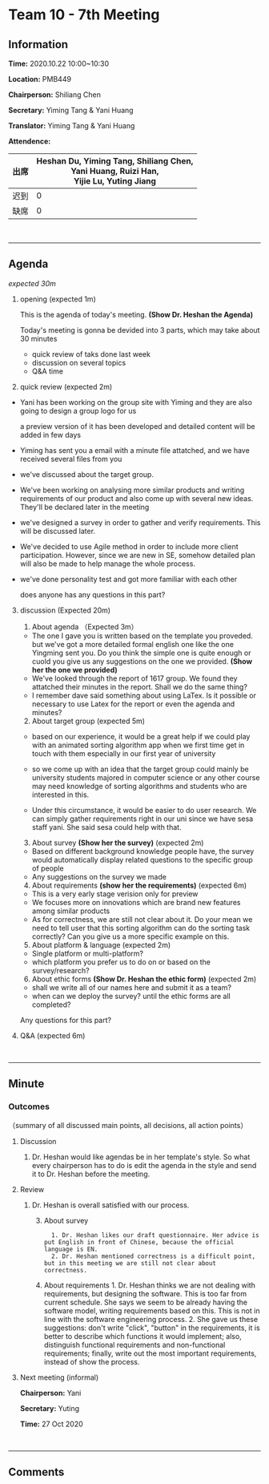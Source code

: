 # Team 10 - 7th Meeting


## Information

**Time:** 2020.10.22 10:00~10:30

**Location:** PMB449

**Chairperson:** Shiliang Chen

**Secretary:** Yiming Tang & Yani Huang

**Translator:** Yiming Tang & Yani Huang

**Attendence:**

| **出席** | **Heshan Du, Yiming Tang, Shiliang Chen, <br>Yani Huang, Ruizi Han, <br>Yijie Lu, Yuting Jiang** |
| -------- | ------------------------------------------------------------ |
| 迟到     | 0                                                            |
| 缺席     | 0                                                            |

<br>

------

## Agenda

*expected 30m*

1. opening (expected 1m)

	This is the agenda of today's meeting. **(Show Dr. Heshan the Agenda)**
	
	Today's meeting is gonna be devided into 3 parts, which may take about 30 minutes
	
	- quick review of taks done last week
	- discussion on several topics
	- Q&A time
	
2. quick review (expected 2m)

  - Yani has been working on the group site with Yiming and they are also going to design a group logo for us

    a preview version of it has been developed and detailed content will be added in few days

  - Yiming has sent you a email with a minute file attatched, and we have received several files from you

  - we've discussed about the target group. 

  - We've been working on analysing more similar products and writing requirements of our product and also come up with several new ideas. They'll be declared later in the meeting

  - we've designed a survey in order to gather and verify requirements. This will be discussed later.

  - We've decided to use Agile method in order to include more client participation. However, since we are new in SE, somehow detailed plan will also be made to help manage the whole process.

  - we've done personality test and got more familiar with each other

    does anyone has any questions in this part?

3. discussion (Expected 20m)

   1. About agenda （Expected 3m）

     - The one I gave you is written based on the template you proveded. but we've got a more detailed formal english one like the one Yingming sent you. Do you think the simple one is quite enough or cuold you give us any suggestions on the one we provided. **(Show her the one we provided)**
     - We've looked through the report of 1617 group. We found they attatched their minutes in the report. Shall we do the same thing?
     - I remember dave said something about using LaTex. Is it possible or necessary to use Latex for the report or even the agenda and minutes?

   2. About target group (expected 5m)

   - based on our experience, it would be a great help if we could play with an animated sorting algorithm app when we first time get in touch with them especially in our first year of university

   - so we come up with an idea that the target group could mainly be university students majored in computer science or any other course may need knowledge of sorting algorithms and students who are interested in this.
   - Under this circumstance, it would be easier to do user research. We can simply gather requirements right in our uni since we have sesa staff yani. She said sesa could help with that.

   3. About survey **(Show her the survey)** (expected 2m)

   - Based on different background knowledge people have, the survey would automatically display related questions to the specific group of people
   - Any suggestions on the survey we made

   4. About requirements **(show her the requirements)**  (expected 6m)

   - This is a very early stage verision only for preview
   - We focuses more on innovations which are brand new features among similar products
   - As for correctness, we are still not clear about it. Do your mean we need to tell user that this sorting algorithm can do the sorting task correctly? Can you give us a more specific example on this.

   5. About platform & language (expected 2m)

   - Single platform or multi-platform?
   - which platform you prefer us to do on or based on the survey/research?

   6. About ethic forms **(Show Dr. Heshan the ethic form)** (expected 2m)

   - shall we write all of our names here and submit it as a team?
   - when can we deploy the survey? until the ethic forms are all completed?

   Any questions for this part?

   

4. Q&A (expected 6m)

<br>

------


## Minute

### Outcomes

（summary of all discussed main points, all decisions, all action points）



1. Discussion

   1. Dr. Heshan would like agendas be in her template's style. So what every chairperson has to do is edit the agenda in the style and send it to Dr. Heshan before the meeting.
2. Review
   1. Dr. Heshan is overall satisfied with our process.


      3. About survey

               1. Dr. Heshan likes our draft questionnaire. Her advice is put English in front of Chinese, because the official language is EN.
               2. Dr. Heshan mentioned correctness is a difficult point, but in this meeting we are still not clear about correctness.

      4. About requirements
               1. Dr. Heshan thinks we are not dealing with requirements, but designing the software. This is too far from current schedule. She says we seem to be already having the software model, writing requirements based on this. This is not in line with the software engineering process. 
               2. She gave us these suggestions: don't write "click", "button" in the requirements, it is better to describe which functions it would implement; also, distinguish functional requirements and non-functional requirements; finally, write out the most important requirements, instead of show the process.

5. Next meeting (informal)

   **Chairperson:** Yani

   **Secretary:** Yuting

   **Time:** 27 Oct 2020

<br>

-------


## Comments



